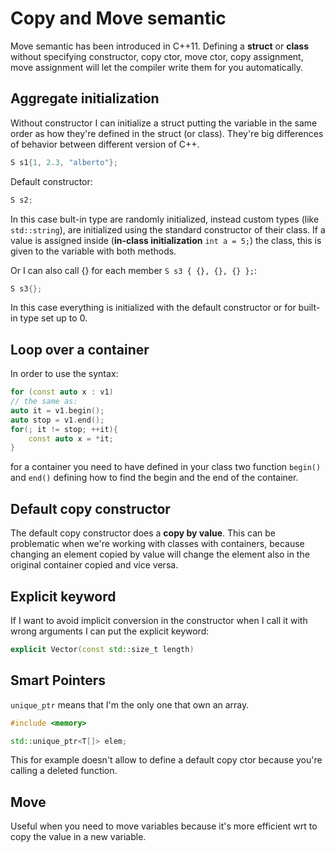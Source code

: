 # Copy and Move semantic

Move semantic has been introduced in C++11. Defining a **struct** or **class** without specifying constructor, copy ctor, move ctor, copy assignment, move assignment will let the compiler write them for you automatically.

## Aggregate initialization 

Without constructor I can initialize a struct putting the variable in the same order as how they're defined in the struct (or class). They're big differences of behavior between different version of C++.

```c++
S s1{1, 2.3, "alberto"};
```

Default constructor:

```c++
S s2;
```

In this case bult-in type are randomly initialized, instead custom types (like` std::string`), are initialized using the standard constructor of their class. If a value is assigned inside (**in-class initialization** `int a = 5;`) the class, this is given to the variable with both methods.

Or I can also call {} for each member `S s3 { {}, {}, {} };`:

```c++
S s3{}; 
```

In this case everything is initialized with the default constructor or for built-in type set up to 0.

## Loop over a container 

In order to use the syntax:

```c++
for (const auto x : v1)
// the same as:
auto it = v1.begin();
auto stop = v1.end();
for(; it != stop; ++it){
    const auto x = *it;
}
```

for a container you need to have defined in your class two function `begin()` and `end()` defining how to find the begin and the end of the container.

## Default copy constructor

The default copy constructor does a **copy by value**. This can be problematic when we're working with classes with containers, because changing an element copied by value will change the element also in the original container copied and vice versa.

## Explicit keyword

If I want to avoid implicit conversion in the constructor when I call it with wrong arguments I can put the explicit keyword:

```c++
explicit Vector(const std::size_t length)
```

## Smart Pointers

`unique_ptr` means that I'm the only one that own an array.

```c++
#include <memory>

std::unique_ptr<T[]> elem;
```

This for example doesn't allow to define a default copy ctor because you're calling a deleted function.

## Move

Useful when you need to move variables because it's more efficient wrt to copy the value in a new variable.

